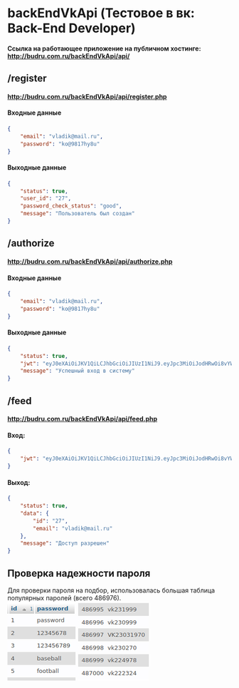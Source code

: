 # backEndVkApi (Тестовое в вк: Back-End Developer)
#### Ссылка на работающее приложение на публичном хостинге: http://budru.com.ru/backEndVkApi/api/

## /register
#### http://budru.com.ru/backEndVkApi/api/register.php
#### Входные данные
```json
{
    "email": "vladik@mail.ru",
    "password": "ko@9817hy8u"
}
```
#### Выходные данные
```json
{
    "status": true,
    "user_id": "27",
    "password_check_status": "good",
    "message": "Пользователь был создан"
}
```

## /authorize
#### http://budru.com.ru/backEndVkApi/api/authorize.php
#### Входные данные
```json
{
    "email": "vladik@mail.ru",
    "password": "ko@9817hy8u"
}
```
#### Выходные данные
```json
{
    "status": true,
    "jwt": "eyJ0eXAiOiJKV1QiLCJhbGciOiJIUzI1NiJ9.eyJpc3MiOiJodHRwOi8vYW55LXNpdGUub3JnIiwiYXVkIjoiaHR0cDovL2FueS1zaXRlLmNvbSIsImlhdCI6MTM1Njk5OTUyNCwibmJmIjoxMzU3MDAwMDAwLCJkYXRhIjp7ImlkIjoiMjciLCJlbWFpbCI6InZsYWRpa0BtYWlsLnJ1In19.p-63bniRfOKTU1gGnsMosENzSKpa1iJW2gc4Hf8hw2w",
    "message": "Успешный вход в систему"
}
```


## /feed
#### http://budru.com.ru/backEndVkApi/api/feed.php
#### Вход:
```json
{
    "jwt": "eyJ0eXAiOiJKV1QiLCJhbGciOiJIUzI1NiJ9.eyJpc3MiOiJodHRwOi8vYW55LXNpdGUub3JnIiwiYXVkIjoiaHR0cDovL2FueS1zaXRlLmNvbSIsImlhdCI6MTM1Njk5OTUyNCwibmJmIjoxMzU3MDAwMDAwLCJkYXRhIjp7ImlkIjoiMjciLCJlbWFpbCI6InZsYWRpa0BtYWlsLnJ1In19.p-63bniRfOKTU1gGnsMosENzSKpa1iJW2gc4Hf8hw2w"
}
```
#### Выход:
```json
{
    "status": true,
    "data": {
        "id": "27",
        "email": "vladik@mail.ru"
    },
    "message": "Доступ разрешен"
}
```

## Проверка надежности пароля
Для проверки пароля на подбор, использовалась большая таблица популярных паролей (всего 486976).
</br>
![table_common_password](https://github.com/Vlasdislav/backEndVkApi/raw/main/README/common_passwords.jpg)
